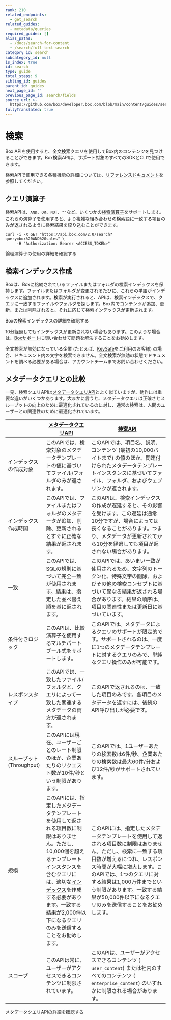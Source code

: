 ```yaml
---
rank: 210
related_endpoints:
  - get_search
related_guides:
  - metadata/queries
required_guides: []
alias_paths:
  - /docs/search-for-content
  - /search/full-text-search
category_id: search
subcategory_id: null
is_index: true
id: search
type: guide
total_steps: 9
sibling_id: guides
parent_id: guides
next_page_id: ''
previous_page_id: search/fields
source_url: >-
  https://github.com/box/developer.box.com/blob/main/content/guides/search/index.md
fullyTranslated: true
---
```

# 検索

Box APIを使用すると、全文検索クエリを使用してBox内のコンテンツを見つけることができます。Box検索APIは、サポート対象のすべてのSDKとCLIで使用できます。

<Samples id="get_search">

</Samples>

<Message notice>

検索APIで使用できる各種機能の詳細については、[リファレンスドキュメント](e://get_search)を参照してください。

</Message>

## クエリ演算子

検索APIは、`AND`、`OR`、`NOT`、`""`など、いくつかの[検索演算子](g://search/query-operators)をサポートします。これらの演算子を使用すると、より複雑な組み合わせの検索語に一致する項目のみが返されるように検索結果を絞り込むことができます。

```curl
curl -i -X GET "https://api.box.com/2.0/search?query=box%20AND%20sales" \
     -H "Authorization: Bearer <ACCESS_TOKEN>"
```

<CTA to="g://search/query-operators">

論理演算子の使用の詳細を確認する

</CTA>

## 検索インデックス作成

Boxは、Boxに格納されているファイルまたはフォルダの検索インデックスを保持します。ファイルまたはフォルダが変更されるたびに、これらの単語がインデックスに追加されます。検索が実行されると、APIは、検索インデックスで、クエリに一致するファイルやフォルダを探します。Box内でコンテンツが追加、更新、または削除されると、それに応じて検索インデックスが更新されます。

<CTA to="g://search/indexing">

Boxの検索インデックスの詳細を確認する

</CTA>

<Message info>

10分経過してもインデックスが更新されない場合もあります。このような場合は、[Boxサポート][support]に問い合わせて問題を解決することをお勧めします。

</Message>

<Message warning>

全文検索が無効になっている企業 (たとえば、[KeySafe][keysafe]をご利用のお客様) の場合、ドキュメント内の文字を検索できません。全文検索が無効の状態でドキュメントを調べる必要がある場合は、アカウントチームまでお問い合わせください。

</Message>

## メタデータクエリとの比較

一見、検索クエリAPIは[メタデータクエリAPI][mdq]とよく似ていますが、動作には重要な違いがいくつかあります。大まかに言うと、メタデータクエリは正確さとスループットの向上のために最適化されているのに対し、通常の検索は、人間のユーザーとの関連性のために最適化されています。

<!-- markdownlint-disable line-length -->

|                     | [メタデータクエリAPI][mdq_api]                                                                                                                                                        | [検索API][search]                                                                                                                                                      |
| ------------------- | ----------------------------------------------------------------------------------------------------------------------------------------------------------------------------- | -------------------------------------------------------------------------------------------------------------------------------------------------------------------- |
|  インデックスの作成対象        | このAPIでは、検索対象のメタデータテンプレートの値に基づいてファイル/フォルダのみが返されます。                                                                                                                             | このAPIでは、項目名、説明、コンテンツ (最初の10,000バイトまで) の値のほか、関連付けられたメタデータテンプレートインスタンスに基づいてファイル、フォルダ、およびウェブリンクが返されます。                                                                  |
|  インデックス作成時間         | このAPIでは、ファイルまたはフォルダのメタデータが追加、削除、更新されるとすぐに正確な結果が返されます。                                                                                                                         | このAPIは、検索インデックスの作成が遅延すると、その影響を受けます。この遅延は通常10分ですが、場合によっては長くなることがあります。つまり、メタデータが更新されてから10分を経過しても項目が返されない場合があります。                                                       |
|  一致                 | このAPIでは、SQLの規則に基づいて完全一致が使用されます。結果は、指定した並べ替え順を基に返されます。                                                                                                                         | このAPIでは、あいまい一致が使用されるため、文字列のトークン化、特殊文字の削除、およびその他の検索コンセプトに基づいて異なる結果が返される場合があります。結果の順序は、項目の関連性または更新日に基づいています。                                                           |
|  条件付きロジック           | このAPIは、比較演算子を使用するマルチパートブール式をサポートします。                                                                                                                                          | このAPIでは、メタデータによるクエリのサポートが限定的です。サポートされるのは、一度に1つのメタデータテンプレートに対するクエリのみで、単純なクエリ操作のみが可能です。                                                                                |
|  レスポンスタイプ           | このAPIでは、一致したファイル/フォルダと、クエリによって一致した関連するメタデータの両方が返されます。                                                                                                                         | このAPIで返されるのは、一致した項目のみです。各項目のメタデータを返すには、後続のAPI呼び出しが必要です。                                                                                                              |
| スループット (Throughput) | このAPIには現在、ユーザーごとのレート制限のほか、企業あたりのリクエスト数が10件/秒という制限があります。                                                                                                                       | このAPIでは、1ユーザーあたりの検索数は6件/秒、企業あたりの検索数は最大60件/分および12件/秒がサポートされています。                                                                                                      |
|  規模                 | このAPIには、指定したメタデータテンプレートを使用して返される項目数に制限はありません。ただし、10,000個を超えるテンプレートインスタンスを含むクエリには、適切な[インデックス](g://metadata/queries/indexes)を作成する必要があります。一致する結果が2,000件以下になるクエリのみを送信することをお勧めします。 | このAPIには、指定したメタデータテンプレートを使用して返される項目数に制限はありません。ただし、検索に一致する項目数が増えるにつれ、レスポンス時間が大幅に増大します。このAPIでは、1つのクエリに対する結果は1,000万件までという制限があります。一致する結果が50,000件以下になるクエリのみを送信することをお勧めします。 |
|  スコープ               | このAPIは常に、ユーザーがアクセスできるコンテンツに制限されています。                                                                                                                                          | このAPIは、ユーザーがアクセスできるコンテンツ (`​user_content​`) または社内のすべてのコンテンツ (`​enterprise_content​`) のいずれかに制限される場合があります。                                                             |

<!-- markdownlint-enable line-length -->

<CTA to="g://metadata/queries/comparison">

メタデータクエリAPIの詳細を確認する

</CTA>

[mdq]: g://metadata/queries

[mdq_api]: e://post_metadata_queries_execute_read

[search]: e://get_search

[support]: p://support

[keysafe]: https://www.box.com/security/keysafe
